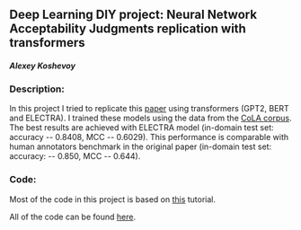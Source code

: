 ## Deep Learning DIY project: Neural Network  Acceptability Judgments replication with transformers
#### *Alexey Koshevoy*

### Description:

In this project I tried to replicate this [paper](https://direct.mit.edu/tacl/article/doi/10.1162/tacl_a_00290/43528) using transformers (GPT2, BERT and ELECTRA). I trained these models using the data from the [CoLA corpus](https://nyu-mll.github.io/CoLA/). The best results are achieved with ELECTRA model (in-domain test set: accuracy -- 0.8408, MCC -- 0.6029). This performance is comparable with human annotators benchmark in the original paper (in-domain test set: accuracy: -- 0.850, MCC -- 0.644).

### Code:

Most of the code in this project is based on [this](https://mccormickml.com/2019/07/22/BERT-fine-tuning/) tutorial.

All of the code can be found [here](https://github.com/alexeykosh/2021-DL-DIY-project/blob/main/results.ipynb).
